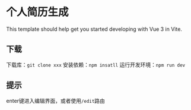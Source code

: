 # 个人简历生成

This template should help get you started developing with Vue 3 in Vite.

## 下载

下载库：`git clone xxx`
安装依赖：`npm insatll`
运行开发环境：`npm run dev`

## 提示

enter键进入编辑界面，或者使用`/edit`路由

